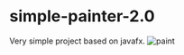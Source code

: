 # simple-painter-2.0
Very simple project based on javafx. 
![paint](https://user-images.githubusercontent.com/56883863/109356572-f4f1a400-7891-11eb-809e-124ff7bb41bc.png)

